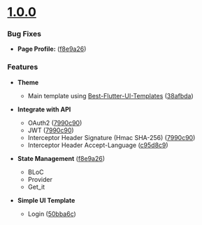 <a name="1.0.0"></a>
# [1.0.0](https://github.com/ridlafadilah/do-dart/compare/skeleton..main)


### Bug Fixes

* **Page Profile:** ([f8e9a26](https://github.com/ridlafadilah/do-dart/commit/f8e9a26))


### Features

* __Theme__
  * Main template using [Best-Flutter-UI-Templates](https://github.com/mitesh77/Best-Flutter-UI-Templates) ([38afbda](https://github.com/ridlafadilah/do-dart/commit/38afbda))

* __Integrate with API__
  * OAuth2 ([7990c90](https://github.com/ridlafadilah/do-dart/commit/7990c90))
  * JWT ([7990c90](https://github.com/ridlafadilah/do-dart/commit/7990c90))
  * Interceptor Header Signature (Hmac SHA-256) ([7990c90](https://github.com/ridlafadilah/do-dart/commit/7990c90))
  * Interceptor Header Accept-Language ([c95d8c9](https://github.com/ridlafadilah/do-dart/commit/c95d8c9))

* __State Management__ ([f8e9a26](https://github.com/ridlafadilah/do-dart/commit/f8e9a26))
  * BLoC
  * Provider
  * Get_it

* __Simple UI Template__
  * Login ([50bba6c](https://github.com/ridlafadilah/do-dart/commit/50bba6c))
